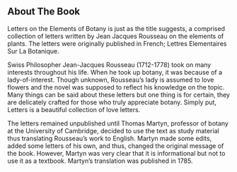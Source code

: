 
## About The Book
Letters on the Elements of Botany is just as the title suggests, a comprised collection of letters written by Jean Jacques Rousseau on the elements of plants. The letters were originally published in French; Lettres Elementaires Sur La Botanique. 

Swiss Philosopher Jean-Jacques Rousseau (1712-1778)  took on many interests throughout his life. When he took up botany, it was because of a lady-of-interest. Though unknown, Rousseau’s lady is assumed to love flowers and the novel was supposed to reflect his knowledge on the topic. Many things can be said about these letters but one thing is for certain, they are delicately crafted for those who truly appreciate botany. Simply put, Letters is a beautiful collection of love letters. 

The letters remained unpublished until Thomas Martyn, professor of botany at the University of Cambridge, decided to use the text as study material thus translating Rousseau’s work to English. Martyn made some edits, added some letters of his own, and thus, changed the original message of the book. However, Martyn was very clear that it is informational but not to use it as a textbook. Martyn’s translation was published in 1785. 

